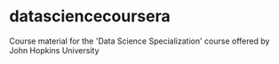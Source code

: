 # datasciencecoursera
Course material for the 'Data Science Specialization' course offered by John Hopkins University
